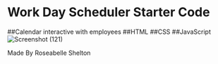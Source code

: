 # Work Day Scheduler Starter Code


##Calendar interactive with employees
##HTML
##CSS
##JavaScript
![Screenshot (121)](https://user-images.githubusercontent.com/103977896/172094796-e63826a3-9670-42a6-842c-037a5aaac682.png)



















Made By Roseabelle Shelton
